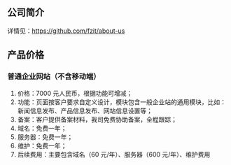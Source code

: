 ## 公司简介
详情见：https://github.com/fzit/about-us

## 产品价格
### 普通企业网站（不含移动端）
1. 价格：7000 元人民币，根据功能可增减；
2. 功能：页面按客户要求自定义设计，模块包含一般企业站的通用模块，比如：新闻信息发布、产品信息发布、网站信息设置等；
3. 备案：客户提供备案材料，我司免费协助备案，全程跟踪；
4. 域名：免费一年；
5. 服务器：免费一年；
6. 维护：免费一年；
6. 后续费用：主要包含域名（60 元/年）、服务器（600 元/年）、维护费用
